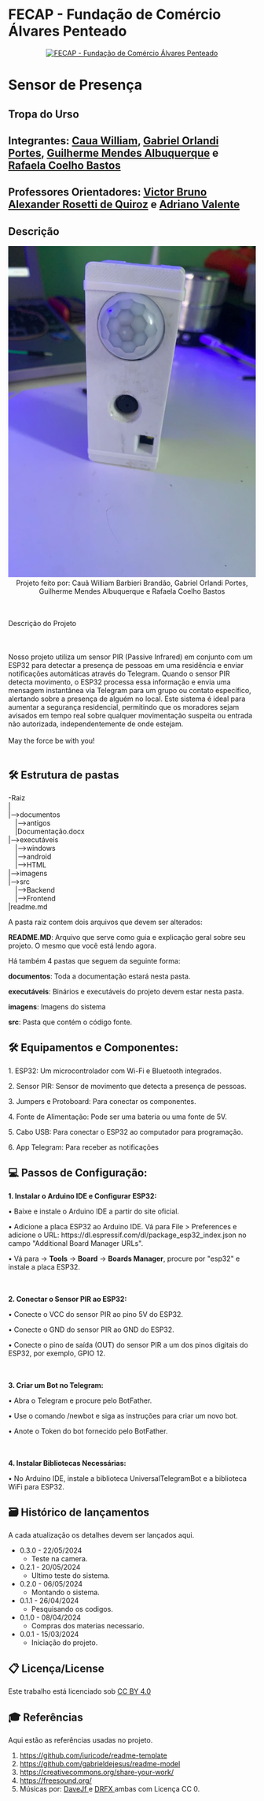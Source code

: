 # FECAP - Fundação de Comércio Álvares Penteado

<p align="center">
<a href= "https://www.fecap.br/"><img src="https://encrypted-tbn0.gstatic.com/images?q=tbn:ANd9GcRhZPrRa89Kma0ZZogxm0pi-tCn_TLKeHGVxywp-LXAFGR3B1DPouAJYHgKZGV0XTEf4AE&usqp=CAU" alt="FECAP - Fundação de Comércio Álvares Penteado" border="0"></a>
</p>

# Sensor de Presença

## Tropa do Urso

## Integrantes: <a href="https://www.linkedin.com/in/caua-william-967295247/?utm_source=share&utm_campaign=share_via&utm_content=profile&utm_medium=ios_app/">Caua William</a>, <a href="https://www.linkedin.com/in/gabriel-orlandi-4b5ab22ab">Gabriel Orlandi Portes</a>, <a href="https://www.linkedin.com/in/guilherme-mendes-albuquerque-6a50b330a?utm_source=share&utm_campaign=share_via&utm_content=profile&utm_medium=android_app">Guilherme Mendes Albuquerque</a> e <a href="https://www.linkedin.com/in/rafaela-coelho-bastos-7b8ba61b4/">Rafaela Coelho Bastos</a>

## Professores Orientadores: <a href="https://www.linkedin.com/in/victorbarq/">Victor Bruno Alexander Rosetti de Quiroz</a> e <a href="https://www.linkedin.com/in/adriano-valente-534576135/">Adriano Valente</a>
## Descrição

<p align="center">
<img src="imagens/WhatsApp Image 2024-05-24 at 09.32.27.jpeg" border="0">
  Projeto feito por: Cauã William Barbieri Brandão, Gabriel Orlandi Portes, Guilherme Mendes Albuquerque e Rafaela Coelho Bastos
 
</p>
<br><br>
Descrição do Projeto
<br><br>
<br><br>
Nosso projeto utiliza um sensor PIR (Passive Infrared) em conjunto com um ESP32 para detectar a presença de pessoas em uma residência e enviar notificações automáticas através do Telegram. Quando o sensor PIR detecta movimento, o ESP32 processa essa informação e envia uma mensagem instantânea via Telegram para um grupo ou contato específico, alertando sobre a presença de alguém no local. Este sistema é ideal para aumentar a segurança residencial, permitindo que os moradores sejam avisados em tempo real sobre qualquer movimentação suspeita ou entrada não autorizada, independentemente de onde estejam.
<br><br>
May the force be with you!
<br><br>

## 🛠 Estrutura de pastas

-Raiz<br>
|<br>
|-->documentos<br>
  &emsp;|-->antigos<br>
  &emsp;|Documentação.docx<br>
|-->executáveis<br>
  &emsp;|-->windows<br>
  &emsp;|-->android<br>
  &emsp;|-->HTML<br>
|-->imagens<br>
|-->src<br>
  &emsp;|-->Backend<br>
  &emsp;|-->Frontend<br>
|readme.md<br>

A pasta raiz contem dois arquivos que devem ser alterados:

<b>README.MD</b>: Arquivo que serve como guia e explicação geral sobre seu projeto. O mesmo que você está lendo agora.

Há também 4 pastas que seguem da seguinte forma:

<b>documentos</b>: Toda a documentação estará nesta pasta.

<b>executáveis</b>: Binários e executáveis do projeto devem estar nesta pasta.

<b>imagens</b>: Imagens do sistema

<b>src</b>: Pasta que contém o código fonte.

## 🛠 Equipamentos e Componentes:

<p>1. ESP32: Um microcontrolador com Wi-Fi e Bluetooth integrados.</p>
<p>2. Sensor PIR: Sensor de movimento que detecta a presença de pessoas.</p>
<p>3. Jumpers e Protoboard: Para conectar os componentes.</p>
<p>4. Fonte de Alimentação: Pode ser uma bateria ou uma fonte de 5V.</p>
<p>5. Cabo USB: Para conectar o ESP32 ao computador para programação.</p>
<p>6. App Telegram: Para receber as notificações</p>

## 💻 Passos de Configuração:

<b>1. Instalar o Arduino IDE e Configurar ESP32:</b>
<p>• Baixe e instale o Arduino IDE a partir do site oficial.<p/>
<p>• Adicione a placa ESP32 ao Arduino IDE. Vá para File > Preferences e adicione o URL: https://dl.espressif.com/dl/package_esp32_index.json no campo "Additional Board Manager URLs".<p/>
<p>• Vá para -> <b>Tools</b> -> <b>Board</b> ->  <b>Boards Manager</b>, procure por "esp32" e instale a placa ESP32.<p/>
  
<br><br>
<b>2. Conectar o Sensor PIR ao ESP32:</b>
<p>• Conecte o VCC do sensor PIR ao pino 5V do ESP32.<p/>
<p>• Conecte o GND do sensor PIR ao GND do ESP32.<p/>
<p>• Conecte o pino de saída (OUT) do sensor PIR a um dos pinos digitais do ESP32, por exemplo, GPIO 12.<p/>
<br><br>
<b>3. Criar um Bot no Telegram:</b>
<p>• Abra o Telegram e procure pelo BotFather.<p/>
<p>• Use o comando /newbot e siga as instruções para criar um novo bot.<p/>
<p>• Anote o Token do bot fornecido pelo BotFather.<p/>
<br><br>
<b>4. Instalar Bibliotecas Necessárias:</b>
<p>• No Arduino IDE, instale a biblioteca UniversalTelegramBot e a biblioteca WiFi para ESP32.<p/>

## 🗃 Histórico de lançamentos

A cada atualização os detalhes devem ser lançados aqui.
* 0.3.0 - 22/05/2024
    * Teste na camera.
* 0.2.1 - 20/05/2024
    * Ultimo teste do sistema.
* 0.2.0 - 06/05/2024
    * Montando o sistema.
* 0.1.1 - 26/04/2024
    * Pesquisando os codigos.
* 0.1.0 - 08/04/2024
    * Compras dos materias necessario.
* 0.0.1 - 15/03/2024
    * Iniciação do projeto.

## 📋 Licença/License
<p xmlns:cc="http://creativecommons.org/ns#" >Este trabalho está licenciado sob <a href="https://creativecommons.org/licenses/by/4.0/?ref=chooser-v1" target="_blank" rel="license noopener noreferrer" style="display:inline-block;">CC BY 4.0<img style="height:22px!important;margin-left:3px;vertical-align:text-bottom ;" src="https://mirrors.creativecommons.org/presskit/icons/cc.svg?ref=chooser-v1" alt=""><img style="height:22px!important;margin-left:3px;vertical -align:texto inferior;" src="https://mirrors.creativecommons.org/presskit/icons/by.svg?ref=chooser-v1" alt=""></a></p>

## 🎓 Referências

Aqui estão as referências usadas no projeto.

1. <https://github.com/iuricode/readme-template>
2. <https://github.com/gabrieldejesus/readme-model>
3. <https://creativecommons.org/share-your-work/>
4. <https://freesound.org/>
5. Músicas por: <a href="https://freesound.org/people/DaveJf/sounds/616544/"> DaveJf </a> e <a href="https://freesound.org/people/DRFX/sounds/338986/"> DRFX </a> ambas com Licença CC 0.
